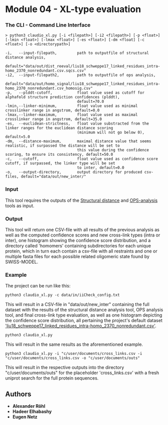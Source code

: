 # Module 04 - XL-type evaluation

### The CLI - Command Line Interface
```
> python3 claudio_xl.py [-i <filepath>] [-i2 <filepath>] [-p <float>] [-lmin <float>] [-lmax <float>] [-es <float>] [-dm <float] [-c <float>] [-o <directorypath>]

-i,   --input-filepath,         path to outputfile of structural distance analysis,
                                default="data/out/dist_reeval/liu18_schweppe17_linked_residues_intra-homo_2370_nonredundant.csv.sqcs.csv"
-i2,  --input-filepath2,        path to outputfile of ops analysis,
                                default="data/out/homo_signal/liu18_schweppe17_linked_residues_intra-homo_2370_nonredundant.csv_homosig.csv"
-p,   --plddt-cutoff,           float value used as cutoff for alphafold structure prediction confidences (plddt), 
                                default=70.0  
-lmin,--linker-minimum,         float value used as minimal crosslinker range in angstrom, default=0.0
-lmax,--linker-maximum,         float value used as maximal crosslinker range in angstrom, default=35.0
-es,  --euclidean-strictness,   float value substracted from the linker ranges for the euclidean distance scoring
                                (minimum will not go below 0), default=5.0
-dm,  --distance-maximum,       maximal distance value that seems realistic, if surpassed the distance will be set to 
                                this value during the confidence scoring, to ensure its consistency, default=50.0
-c,   --cutoff,                 float value used as confidence score cutoff, if surpassed, the linker type will be set 
                                to inter, default=0.0  
-o,   --output-directory,       output directory for produced csv-files, default="data/out/new_inter/"
```

### Input
This tool requires the outputs of the [Structural distance](https://github.com/KohlbacherLab/CLAUDIO/tree/main/module02)
and [OPS-analysis](https://github.com/KohlbacherLab/CLAUDIO/tree/main/module03) tools as input.

### Output
This tool will return one CSV-file with all results of the previous analysis as well as the computed confidence scores 
and new cross-link types (intra or inter), one histogram showing the confidence score distribution, and a directory
called 'homomers' containing subdirectories for each unique protein, which in turn each contain a csv-file with all 
restraints and one or multiple fasta files for each possible related oligomeric state found by SWISS-MODEL.

### Example
The project can be run like this:
```
python3 claudio_xl.py -c data/in/iiCheck_config.txt
```
This will result in a CSV-file in "data/out/new_inter" containing the full dataset with the results of the structural 
distance analysis tool, OPS analysis tool, and final cross-link type evaluation, as well as one histogram depicting the 
confidence score distribution, all pertaining the project's default dataset 
['liu18_schweppe17_linked_residues_intra-homo_2370_nonredundant.csv'](https://github.com/KohlbacherLab/CLAUDIO/blob/main/data/in/liu18_schweppe17_linked_residues_intra-homo_2370_nonredundant.csv).
```
python3 claudio_xl.py
```
This will result in the same results as the aforementioned example.
```
python3 claudio_xl.py -i "c/user/documents/cross_links.csv -i "c/user/documents/cross_links.csv -o "c/user/documents/outs"
```
This will result in the respective outputs into the directory "c/user/documents/outs" for the placeholder 
'cross_links.csv' with a fresh uniprot search for the full protein sequences.

## Authors
* **Alexander Röhl**
* **Hadeer Elhabashy**
* **Eugen Netz**
